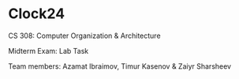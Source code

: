 # Clock24
CS 308: Computer Organization &amp; Architecture

Midterm Exam: Lab Task

Team members: Azamat Ibraimov, Timur Kasenov & Zaiyr Sharsheev
